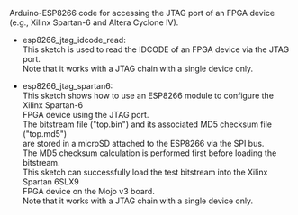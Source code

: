 Arduino-ESP8266 code for accessing the JTAG port of an FPGA device <br>
(e.g., Xilinx Spartan-6 and Altera Cyclone IV). 

- esp8266_jtag_idcode_read: <br>
This sketch is used to read the IDCODE of an FPGA device via the JTAG port. <br>
Note that it works with a JTAG chain with a single device only.

- esp8266_jtag_spartan6: <br>
This sketch shows how to use an ESP8266 module to configure the Xilinx Spartan-6 <br>
FPGA device using the JTAG port. <br>
The bitstream file ("top.bin") and its associated MD5 checksum file ("top.md5") <br>
are stored in a microSD attached to the ESP8266 via the SPI bus.<br>
The MD5 checksum calculation is performed first before loading the bitstream.<br>
This sketch can successfully load the test bitstream into the Xilinx Spartan 6SLX9 <br>
FPGA device on the Mojo v3 board. <br>
Note that it works with a JTAG chain with a single device only.
